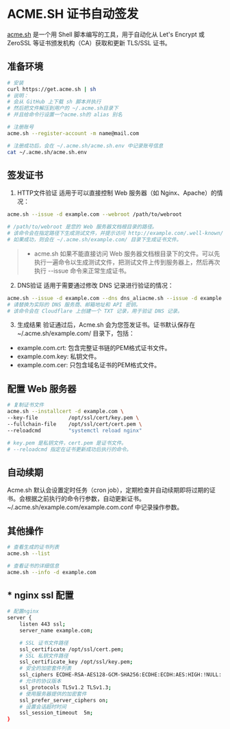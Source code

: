 # ACME.SH 证书自动签发
[acme.sh](https://github.com/acmesh-official/acme.sh) 是一个用 Shell 脚本编写的工具，用于自动化从 Let's Encrypt 或 ZeroSSL 等证书颁发机构（CA）获取和更新 TLS/SSL 证书。

## 准备环境
```bash
# 安装
curl https://get.acme.sh | sh
# 说明：
# 会从 GitHub 上下载 sh 脚本并执行
# 然后把文件解压到用户的 ~/.acme.sh目录下
# 并且给命令行设置一个acme.sh的 alias 别名

# 注册账号
acme.sh --register-account -m name@mail.com

# 注册成功后，会在 ~/.acme.sh/acme.sh.env 中记录账号信息
cat ~/.acme.sh/acme.sh.env
```

## 签发证书
1. HTTP文件验证
适用于可以直接控制 Web 服务器（如 Nginx、Apache）的情况：
```bash
acme.sh --issue -d example.com --webroot /path/to/webroot

# /path/to/webroot 是您的 Web 服务器文档根目录的路径。
# 该命令会在指定路径下生成测试文件，并提示访问 http://example.com/.well-known/acme-challenge/test.txt 验证是否成功。
# 如果成功，则会在 ~/.acme.sh/example.com/ 目录下生成证书文件。
```
>- acme.sh 如果不能直接访问 Web 服务器文档根目录下的文件。可以先执行一遍命令以生成测试文件，把测试文件上传到服务器上，然后再次执行 --issue 命令来正常生成证书。

2. DNS验证
适用于需要通过修改 DNS 记录进行验证的情况：
```bash
acme.sh --issue -d example.com --dns dns_aliacme.sh --issue -d example.com --dns dns_cloudflare --dns_cloudflare_email your@email.com --dns_cloudflare_api_key your_api_key
# 请替换为实际的 DNS 服务商、邮箱地址和 API 密钥。
# 该命令会在 Cloudflare 上创建一个 TXT 记录，用于验证 DNS 记录。
```

3. 生成结果
验证通过后，Acme.sh 会为您签发证书。证书默认保存在 ~/.acme.sh/example.com/ 目录下，包括：
* example.com.crt: 包含完整证书链的PEM格式证书文件。
* example.com.key: 私钥文件。
* example.com.cer: 只包含域名证书的PEM格式文件。

## 配置 Web 服务器
```bash
# 复制证书文件
acme.sh --installcert -d example.com \
--key-file          /opt/ssl/cert/key.pem \
--fullchain-file    /opt/ssl/cert/cert.pem \
--reloadcmd         "systemctl reload nginx"

# key.pem 是私钥文件，cert.pem 是证书文件。
# --reloadcmd 指定在证书更新成功后执行的命令。
```

## 自动续期
Acme.sh 默认会设置定时任务（cron job），定期检查并自动续期即将过期的证书。会根据之前执行的命令行参数，自动更新证书。
~/.acme.sh/example.com/example.com.conf 中记录操作参数。

## 其他操作
```bash
# 查看生成的证书列表
acme.sh --list

# 查看证书的详细信息
acme.sh --info -d example.com
```


## * nginx ssl 配置
```bash
# 配置nginx
server {
    listen 443 ssl;
    server_name example.com;

    # SSL 证书文件路径
    ssl_certificate /opt/ssl/cert.pem;
    # SSL 私钥文件路径
    ssl_certificate_key /opt/ssl/key.pem;
    # 安全的加密套件列表
    ssl_ciphers ECDHE-RSA-AES128-GCM-SHA256:ECDHE:ECDH:AES:HIGH:!NULL:!aNULL:!MD5:!ADH:!RC4;
    # 允许的协议版本
    ssl_protocols TLSv1.2 TLSv1.3;
    # 使用服务器提供的加密套件
    ssl_prefer_server_ciphers on;
    # 设置会话超时时间
    ssl_session_timeout  5m;
}
```